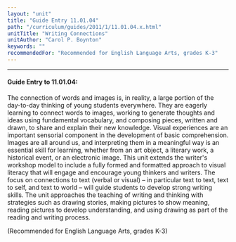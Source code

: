 ```yaml
---
layout: "unit"
title: "Guide Entry 11.01.04"
path: "/curriculum/guides/2011/1/11.01.04.x.html"
unitTitle: "Writing Connections"
unitAuthor: "Carol P. Boynton"
keywords: ""
recommendedFor: "Recommended for English Language Arts, grades K-3"
---
```

<body>
<hr/>
<h4>
Guide Entry to 11.01.04:
</h4>
<p>
The connection of words and images is, in reality, a large portion of the day-to-day thinking of young students everywhere. They are eagerly learning to connect words to images, working to generate thoughts and ideas using fundamental vocabulary, and composing pieces, written and drawn, to share and explain their new knowledge. Visual experiences are an important sensorial component in the development of basic comprehension. Images are all around us, and interpreting them in a meaningful way is an essential skill for learning, whether from an art object, a literary work, a historical event, or an electronic image. This unit extends the writer's workshop model to include a fully formed and formatted approach to visual literacy that will engage and encourage young thinkers and writers. The focus on connections to text (verbal or visual) – in particular text to text, text to self, and text to world – will guide students to develop strong writing skills. The unit approaches the teaching of writing and thinking with strategies such as drawing stories, making pictures to show meaning, reading pictures to develop understanding, and using drawing as part of the reading and writing process.
</p>
<p>
(Recommended for English Language Arts, grades K-3)
</p>
</body>